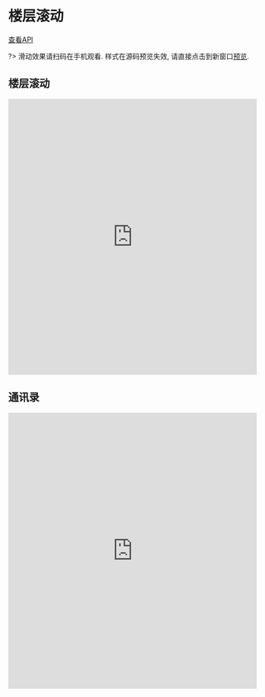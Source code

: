# 楼层滚动

[查看API](http://www.easybui.com/demo/api/classes/bui.floor.html)

?> 滑动效果请扫码在手机观看. 样式在源码预览失效, 请直接点击到新窗口[预览](http://www.easybui.com/demo/index.html#pages/ui_controls/bui.floor). 

## 楼层滚动

<iframe width="100%" height="560" src="http://www.easybui.com/demo/source.html?url=pages/ui_controls/bui.floor&code=full,result" allowfullscreen="allowfullscreen" frameborder="0"></iframe>

## 通讯录

<iframe width="100%" height="560" src="http://www.easybui.com/demo/source.html?url=pages/ui_controls/bui.floor_scrollto&code=full,result" allowfullscreen="allowfullscreen" frameborder="0"></iframe>
